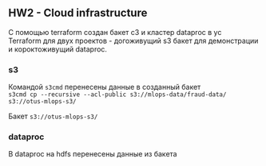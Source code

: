 ## HW2 - Cloud infrastructure

C помощью terraform создан бакет с3 и кластер dataproc в yc   
Terraform для двух проектов - догоживущий s3 бакет для демонстрации и короктоживущий dataproc.

### s3
Командой   `s3cmd` перенесены данные в созданный бакет  
``` s3cmd cp --recursive --acl-public s3://mlops-data/fraud-data/  s3://otus-mlops-s3/ ```  

Бакет `s3://otus-mlops-s3/`  

### dataproc 

В dataproc на hdfs перенесены данные из бакета 

```

```